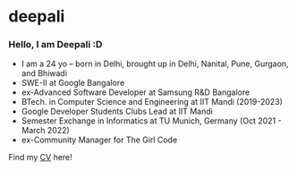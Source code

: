 # deepali

### Hello, I am Deepali :D

- I am a 24 yo – born in Delhi, brought up in Delhi, Nanital, Pune, Gurgaon, and Bhiwadi
- SWE-II at Google Bangalore
- ex-Advanced Software Developer at Samsung R&D Bangalore 
- BTech. in Computer Science and Engineering at IIT Mandi (2019-2023)
- Google Developer Students Clubs Lead at IIT Mandi 
- Semester Exchange in Informatics at TU Munich, Germany (Oct 2021 - March 2022)
- ex-Community Manager for The Girl Code 


Find my [CV](https://github.com/deepalisingh11/deepali/blob/main/DeepaliSingh_CV.pdf) here!
